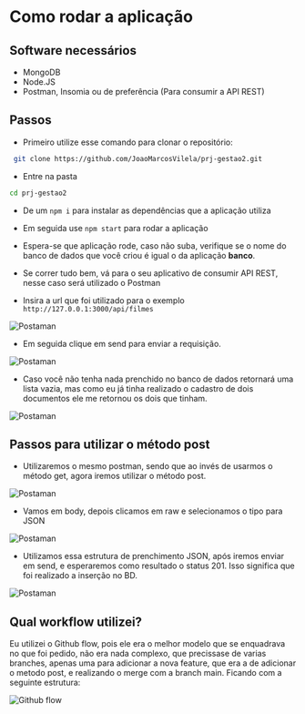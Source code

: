 
# Como rodar a aplicação

## Software necessários

- MongoDB
- Node.JS
- Postman, Insomia ou de preferência (Para consumir a API REST)

## Passos

- Primeiro utilize esse comando para clonar o repositório: 
```sh
 git clone https://github.com/JoaoMarcosVilela/prj-gestao2.git 
```

- Entre na pasta
```sh
cd prj-gestao2
```

- De um ```npm i``` para instalar as dependências que a aplicação utiliza

- Em seguida use ```npm start``` para rodar a aplicação

- Espera-se que aplicação rode, caso não suba, verifique se o nome do banco de dados que você criou é igual o da aplicação **banco**.

- Se correr tudo bem, vá para o seu aplicativo de consumir API REST, nesse caso será utilizado o Postman

- Insira a url que foi utilizado para o exemplo ```http://127.0.0.1:3000/api/filmes```

![Postaman](/img/Postaman1.png)

- Em seguida clique em send para enviar a requisição.

![Postaman](/img/Postaman2.png)

- Caso você não tenha nada prenchido no banco de dados retornará uma lista vazia, mas como eu já tinha realizado o cadastro de dois documentos ele me retornou os dois que tinham.

![Postaman](/img/Postaman3.png)

## Passos para utilizar o método post

- Utilizaremos o mesmo postman, sendo que ao invés de usarmos o método get, agora iremos utilizar o método post.

![Postaman](/img/Postaman4.png)

- Vamos em body, depois clicamos em raw e selecionamos o tipo para JSON

![Postaman](/img/Postaman5.png)

- Utilizamos essa estrutura de prenchimento JSON, após iremos enviar em send, e esperaremos como resultado o status 201. Isso significa que foi realizado a inserção no BD.

![Postaman](/img/Postaman6.png)

## Qual workflow utilizei?

Eu utilizei o Github flow, pois ele era o melhor modelo que se enquadrava no que foi pedido, não era nada complexo, que precissase de varias branches, apenas uma para adicionar a nova feature, que era a de adicionar o metodo post, e realizando o merge com a branch main. Ficando com a seguinte estrutura:

![Github flow](/img/DiagramaGithubFlow.png)